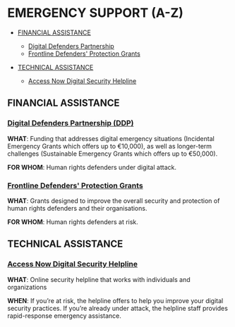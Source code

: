 # EMERGENCY SUPPORT (A-Z)

* [FINANCIAL ASSISTANCE](#financial-assistance)
  * [Digital Defenders Partnership](#digital-defenders-partnership-ddp)
  * [Frontline Defenders' Protection Grants](#frontline-defenders-protection-grants)


* [TECHNICAL ASSISTANCE](#technical-assistance)
  * [Access Now Digital Security Helpline](#access-now-digital-security-helpline) 
  

## FINANCIAL ASSISTANCE

### **[Digital Defenders Partnership (DDP)](https://www.digitaldefenders.org/)**

**WHAT**: Funding that addresses digital emergency situations (Incidental Emergency Grants which offers up to €10,000), as well as longer-term challenges (Sustainable Emergency Grants which offers up to €50,000).

**FOR WHOM**: Human rights defenders under digital attack.


### **[Frontline Defenders' Protection Grants](https://www.frontlinedefenders.org/en/programme/protection-grants)**

**WHAT**: Grants designed to improve the overall security and protection of human rights defenders and their organisations.

**FOR WHOM**: Human rights defenders at risk.


## TECHNICAL ASSISTANCE

### **[Access Now Digital Security Helpline](https://www.accessnow.org/help/)**

**WHAT**: Online security helpline that works with individuals and organizations

**WHEN**: If you’re at risk, the helpline offers to help you improve your digital security practices. If you’re already under attack, the helpline staff provides rapid-response emergency assistance. 
